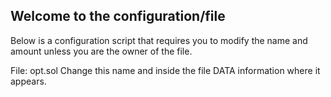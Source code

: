 ## Welcome to the configuration/file

Below is a configuration script that requires you to modify the 
name and amount unless you are the owner of the file.

File: opt.sol
Change this name and inside the file DATA information where it appears.
